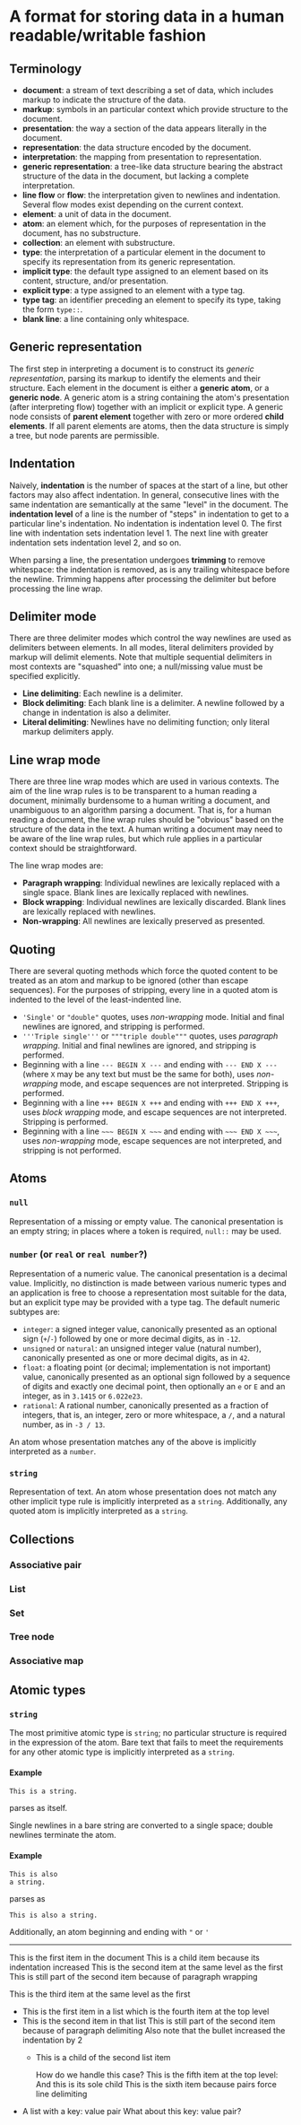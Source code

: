 # A format for storing data in a human readable/writable fashion

## Terminology

* **document**: a stream of text describing a set of data, which includes markup to indicate the structure of the data.
* **markup**: symbols in an particular context which provide structure to the document.
* **presentation**: the way a section of the data appears literally in the document.
* **representation**: the data structure encoded by the document.
* **interpretation**: the mapping from presentation to representation.
* **generic representation**: a tree-like data structure bearing the abstract structure of the data in the document, but lacking a complete interpretation.
* **line flow** or **flow**: the interpretation given to newlines and indentation. Several flow modes exist depending on the current context.
* **element**: a unit of data in the document.
* **atom**: an element which, for the purposes of representation in the document, has no substructure.
* **collection**: an element with substructure.
* **type**: the interpretation of a particular element in the document to specify its representation from its generic representation.
* **implicit type**: the default type assigned to an element based on its content, structure, and/or presentation.
* **explicit type**: a type assigned to an element with a type tag.
* **type tag**: an identifier preceding an element to specify its type, taking the form `type::`.
* **blank line**: a line containing only whitespace.

## Generic representation

The first step in interpreting a document is to construct its *generic representation*, parsing its markup to identify the elements and their structure. Each element in the document is either a **generic atom**, or a **generic node**. A generic atom is a string containing the atom's presentation (after interpreting flow) together with an implicit or explicit type. A generic node consists of **parent element** together with zero or more ordered **child elements**. If all parent elements are atoms, then the data structure is simply a tree, but node parents are permissible.

## Indentation

Naively, **indentation** is the number of spaces at the start of a line, but other factors may also affect indentation. In general, consecutive lines with the same indentation are semantically at the same "level" in the document. The **indentation level** of a line is the number of "steps" in indentation to get to a particular line's indentation. No indentation is indentation level 0. The first line with indentation sets indentation level 1. The next line with greater indentation sets indentation level 2, and so on.

When parsing a line, the presentation undergoes **trimming** to remove whitespace: the indentation is removed, as is any trailing whitespace before the newline. Trimming happens after processing the delimiter but before processing the line wrap.

## Delimiter mode

There are three delimiter modes which control the way newlines are used as delimiters between elements. In all modes, literal delimiters provided by markup will delimit elements. Note that multiple sequential delimiters in most contexts are "squashed" into one; a null/missing value must be specified explicitly.

* **Line delimiting**: Each newline is a delimiter.
* **Block delimiting**: Each blank line is a delimiter. A newline followed by a change in indentation is also a delimiter.
* **Literal delimiting**: Newlines have no delimiting function; only literal markup delimiters apply.

## Line wrap mode

There are three line wrap modes which are used in various contexts. The aim of the line wrap rules is to be transparent to a human reading a document, minimally burdensome to a human writing a document, and unambiguous to an algorithm parsing a document. That is, for a human reading a document, the line wrap rules should be "obvious" based on the structure of the data in the text. A human writing a document may need to be aware of the line wrap rules, but which rule applies in a particular context should be straightforward.

The line wrap modes are:

* **Paragraph wrapping**: Individual newlines are lexically replaced with a single space. Blank lines are lexically replaced with newlines.
* **Block wrapping**: Individual newlines are lexically discarded. Blank lines are lexically replaced with newlines.
* **Non-wrapping**: All newlines are lexically preserved as presented.

## Quoting

There are several quoting methods which force the quoted content to be treated as an atom and markup to be ignored (other than escape sequences). For the purposes of stripping, every line in a quoted atom is indented to the level of the least-indented line.

* `'Single'` or `"double"` quotes, uses *non-wrapping* mode. Initial and final newlines are ignored, and stripping is performed.
* `'''Triple single'''` or `"""triple double"""` quotes, uses *paragraph wrapping*. Initial and final newlines are ignored, and stripping is performed.
* Beginning with a line `--- BEGIN X ---` and ending with `--- END X ---` (where `X` may be any text but must be the same for both), uses *non-wrapping* mode, and escape sequences are not interpreted. Stripping is performed.
* Beginning with a line `+++ BEGIN X +++` and ending with `+++ END X +++`, uses *block wrapping* mode, and escape sequences are not interpreted. Stripping is performed.
* Beginning with a line `~~~ BEGIN X ~~~` and ending with `~~~ END X ~~~`, uses *non-wrapping* mode, escape sequences are not interpreted, and stripping is not performed.

## Atoms

### `null`

Representation of a missing or empty value. The canonical presentation is an empty string; in places where a token is required, `null::` may be used.

### `number` (or `real` or `real number`?)

Representation of a numeric value. The canonical presentation is a decimal value. Implicitly, no distinction is made between various numeric types and an application is free to choose a representation most suitable for the data, but an explicit type may be provided with a type tag. The default numeric subtypes are:

* `integer`: a signed integer value, canonically presented as an optional sign (`+`/`-`) followed by one or more decimal digits, as in `-12`.
* `unsigned` or `natural`: an unsigned integer value (natural number), canonically presented as one or more decimal digits, as in `42`.
* `float`: a floating point (or decimal; implementation is not important) value, canonically presented as an optional sign followed by a sequence of digits and exactly one decimal point, then optionally an `e` or `E` and an integer, as in `3.1415` or `6.022e23`.
* `rational`: A rational number, canonically presented as a fraction of integers, that is, an integer, zero or more whitespace, a `/`, and a natural number, as in `-3 / 13`.

An atom whose presentation matches any of the above is implicitly interpreted as a `number`.

### `string`

Representation of text. An atom whose presentation does not match any other implicit type rule is implicitly interpreted as a `string`. Additionally, any quoted atom is implicitly interpreted as a `string`.

## Collections

### Associative pair

### List

### Set

### Tree node

### Associative map

## Atomic types

### `string`

The most primitive atomic type is `string`; no particular structure is required
in the expression of the atom. Bare text that fails to meet the requirements for
any other atomic type is implicitly interpreted as a `string`.

#### Example
```
This is a string.
```

parses as itself.

Single newlines in a bare string are converted to a single space; double newlines
terminate the atom.

#### Example
```
This is also
a string.
```

parses as
```
This is also a string.
```

Additionally, an atom beginning and ending with `"` or `'`




---------

This is the first item in the document
    This is a child item because its indentation increased
This is the second item at the same level as the first
This is still part of the second item because of paragraph wrapping

This is the third item at the same level as the first
* This is the first item in a list which is the fourth item at the top level
* This is the second item in that list
  This is still part of the second item because of paragraph delimiting
  Also note that the bullet increased the indentation by 2
  * This is a child of the second list item

    How do we handle this case?
This is the fifth item at the top level: And this is its sole child
This is the sixth item because pairs force line delimiting
* A list with a key: value pair
  What about this key: value pair?

